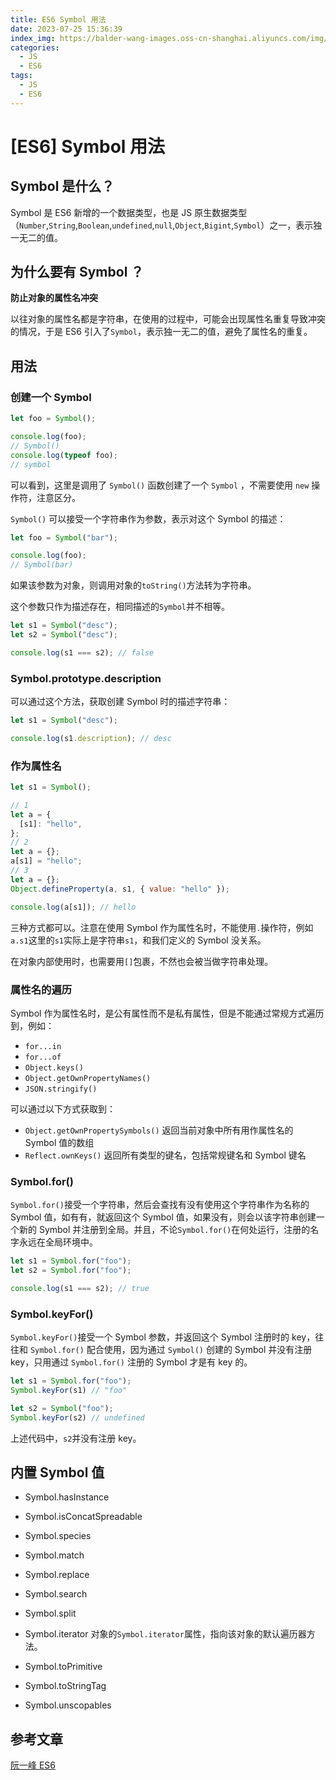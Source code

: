 ```yaml
---
title: ES6 Symbol 用法
date: 2023-07-25 15:36:39
index_img: https://balder-wang-images.oss-cn-shanghai.aliyuncs.com/img/20230725153956.png
categories:
  - JS
  - ES6
tags:
  - JS
  - ES6
---
```


# [ES6] Symbol 用法

## Symbol 是什么？

Symbol 是 ES6 新增的一个数据类型，也是 JS 原生数据类型（`Number`,`String`,`Boolean`,`undefined`,`null`,`Object`,`Bigint`,`Symbol`）之一，表示独一无二的值。

## 为什么要有 Symbol ？

**防止对象的属性名冲突**

以往对象的属性名都是字符串，在使用的过程中，可能会出现属性名重复导致冲突的情况，于是 ES6 引入了`Symbol`，表示独一无二的值，避免了属性名的重复。

## 用法

### 创建一个 Symbol

```js
let foo = Symbol();

console.log(foo);
// Symbol()
console.log(typeof foo);
// symbol

```

可以看到，这里是调用了 `Symbol()` 函数创建了一个 `Symbol` ，不需要使用 `new` 操作符，注意区分。

`Symbol()` 可以接受一个字符串作为参数，表示对这个 Symbol 的描述：

```js
let foo = Symbol("bar");

console.log(foo);
// Symbol(bar)
```

如果该参数为对象，则调用对象的`toString()`方法转为字符串。

这个参数只作为描述存在，相同描述的`Symbol`并不相等。

```js
let s1 = Symbol("desc");
let s2 = Symbol("desc");

console.log(s1 === s2); // false
```

### Symbol.prototype.description

可以通过这个方法，获取创建 Symbol 时的描述字符串：

```js
let s1 = Symbol("desc");

console.log(s1.description); // desc
```

### 作为属性名

```js
let s1 = Symbol();

// 1
let a = {
  [s1]: "hello",
};
// 2
let a = {};
a[s1] = "hello";
// 3
let a = {};
Object.defineProperty(a, s1, { value: "hello" });

console.log(a[s1]); // hello
```

三种方式都可以。注意在使用 Symbol 作为属性名时，不能使用`.`操作符，例如`a.s1`这里的`s1`实际上是字符串`s1`，和我们定义的 Symbol 没关系。

在对象内部使用时，也需要用`[]`包裹，不然也会被当做字符串处理。

### 属性名的遍历

Symbol 作为属性名时，是公有属性而不是私有属性，但是不能通过常规方式遍历到，例如：

- `for...in`
- `for...of`
- `Object.keys()`
- `Object.getOwnPropertyNames()`
- `JSON.stringify()`

可以通过以下方式获取到：

- `Object.getOwnPropertySymbols()` 返回当前对象中所有用作属性名的 Symbol 值的数组
- `Reflect.ownKeys()` 返回所有类型的键名，包括常规键名和 Symbol 键名

### Symbol.for()

`Symbol.for()`接受一个字符串，然后会查找有没有使用这个字符串作为名称的 Symbol 值，如有有，就返回这个 Symbol 值，如果没有，则会以该字符串创建一个新的 Symbol 并注册到全局。并且，不论`Symbol.for()`在何处运行，注册的名字永远在全局环境中。

```js
let s1 = Symbol.for("foo");
let s2 = Symbol.for("foo");

console.log(s1 === s2); // true
```

### Symbol.keyFor()

`Symbol.keyFor()`接受一个 Symbol 参数，并返回这个 Symbol 注册时的 key，往往和 `Symbol.for()` 配合使用，因为通过 `Symbol()` 创建的 Symbol 并没有注册 key，只用通过 `Symbol.for()` 注册的 Symbol 才是有 key 的。

```js
let s1 = Symbol.for("foo");
Symbol.keyFor(s1) // "foo"

let s2 = Symbol("foo");
Symbol.keyFor(s2) // undefined
```

上述代码中，`s2`并没有注册 key。

## 内置 Symbol 值

- Symbol.hasInstance

- Symbol.isConcatSpreadable

- Symbol.species

- Symbol.match

- Symbol.replace

- Symbol.search

- Symbol.split

- Symbol.iterator 对象的`Symbol.iterator`属性，指向该对象的默认遍历器方法。

- Symbol.toPrimitive

- Symbol.toStringTag

- Symbol.unscopables

## 参考文章

[阮一峰 ES6](https://es6.ruanyifeng.com/#docs/symbol)

